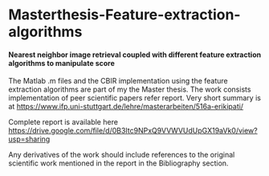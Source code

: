 # Masterthesis-Feature-extraction-algorithms
#### Nearest neighbor image retrieval coupled with different feature extraction algorithms to manipulate score


The Matlab .m files and the CBIR implementation using the feature extraction algorithms are part of my the Master thesis.
The work consists implementation of peer scientific papers refer report.
Very short summary is at https://www.ifp.uni-stuttgart.de/lehre/masterarbeiten/516a-erikipati/

Complete report is available here https://drive.google.com/file/d/0B3Itc9NPxQ9VVWVUdUpGX19aVk0/view?usp=sharing


Any derivatives of the work should include references to the original scientific work mentioned in the report in the Bibliography section.
